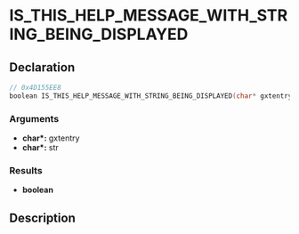 # IS_THIS_HELP_MESSAGE_WITH_STRING_BEING_DISPLAYED

## Declaration
```cpp
// 0x4D155EE8
boolean IS_THIS_HELP_MESSAGE_WITH_STRING_BEING_DISPLAYED(char* gxtentry, char* str);
```

### Arguments
- **char\*:** gxtentry
- **char\*:** str

### Results
- **boolean**

## Description
